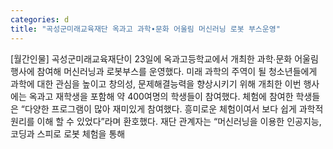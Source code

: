 ```yaml
---
categories: d
title: "곡성군미래교육재단 옥과고 과학∙문화 어울림 머신러닝 로봇 부스운영"
---
```

[월간인물] 곡성군미래교육재단이 23일에 옥과고등학교에서 개최한 과학∙문화 어울림 행사에 참여해 머신러닝과 로봇부스를 운영했다. 미래 과학의 주역이 될 청소년들에게 과학에 대한 관심을 높이고 창의성, 문제해결능력을 향상시키기 위해 개최한 이번 행사에는 옥과고 재학생을 포함해 약 400여명의 학생들이 참여했다. 체험에 참여한 학생들은 “다양한 프로그램이 많아 재미있게 참여했다. 흥미로운 체험이여서 보다 쉽게 과학적 원리를 이해 할 수 있었다”라며 환호했다. 재단 관계자는 “머신러닝을 이용한 인공지능, 코딩과 스피로 로봇 체험을 통해